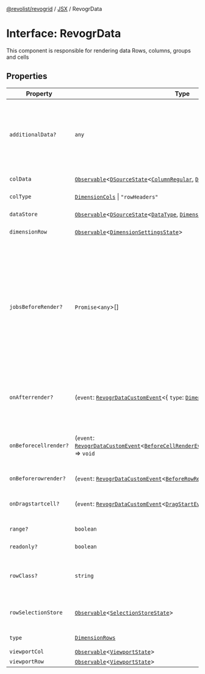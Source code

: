 [@revolist/revogrid](README.md) / [JSX](Namespace.JSX.md) / RevogrData

# Interface: RevogrData

This component is responsible for rendering data
Rows, columns, groups and cells

## Properties

| Property | Type | Description | Defined in |
| ------ | ------ | ------ | ------ |
| `additionalData?` | `any` | Additional data to pass to renderer Used in plugins such as vue or react to pass root app entity to cells | [src/components.d.ts:1603](https://github.com/revolist/revogrid/blob/703fa47ec13d35676d07f3192b2741384647a863/src/components.d.ts#L1603) |
| `colData` | [`Observable`](TypeAlias.Observable.md)\<[`DSourceState`](TypeAlias.DSourceState.md)\<[`ColumnRegular`](Interface.ColumnRegular.md), [`DimensionCols`](TypeAlias.DimensionCols.md)\>\> | Column source | [src/components.d.ts:1607](https://github.com/revolist/revogrid/blob/703fa47ec13d35676d07f3192b2741384647a863/src/components.d.ts#L1607) |
| `colType` | [`DimensionCols`](TypeAlias.DimensionCols.md) \| `"rowHeaders"` | Column data type | [src/components.d.ts:1611](https://github.com/revolist/revogrid/blob/703fa47ec13d35676d07f3192b2741384647a863/src/components.d.ts#L1611) |
| `dataStore` | [`Observable`](TypeAlias.Observable.md)\<[`DSourceState`](TypeAlias.DSourceState.md)\<[`DataType`](TypeAlias.DataType.md), [`DimensionRows`](TypeAlias.DimensionRows.md)\>\> | Data rows source | [src/components.d.ts:1615](https://github.com/revolist/revogrid/blob/703fa47ec13d35676d07f3192b2741384647a863/src/components.d.ts#L1615) |
| `dimensionRow` | [`Observable`](TypeAlias.Observable.md)\<[`DimensionSettingsState`](Interface.DimensionSettingsState.md)\> | Dimension settings Y | [src/components.d.ts:1619](https://github.com/revolist/revogrid/blob/703fa47ec13d35676d07f3192b2741384647a863/src/components.d.ts#L1619) |
| `jobsBeforeRender?` | `Promise`\<`any`\>[] | Prevent rendering until job is done. Can be used for initial rendering performance improvement. When several plugins require initial rendering this will prevent double initial rendering. | [src/components.d.ts:1623](https://github.com/revolist/revogrid/blob/703fa47ec13d35676d07f3192b2741384647a863/src/components.d.ts#L1623) |
| `onAfterrender?` | (`event`: [`RevogrDataCustomEvent`](Interface.RevogrDataCustomEvent.md)\<\{ `type`: [`DimensionRows`](TypeAlias.DimensionRows.md); \}\>) => `void` | When data render finished for the designated type | [src/components.d.ts:1627](https://github.com/revolist/revogrid/blob/703fa47ec13d35676d07f3192b2741384647a863/src/components.d.ts#L1627) |
| `onBeforecellrender?` | (`event`: [`RevogrDataCustomEvent`](Interface.RevogrDataCustomEvent.md)\<[`BeforeCellRenderEvent`](Interface.BeforeCellRenderEvent.md)\<[`ColumnDataSchemaModel`](TypeAlias.ColumnDataSchemaModel.md)\>\>) => `void` | Before each cell render function. Allows to override cell properties | [src/components.d.ts:1631](https://github.com/revolist/revogrid/blob/703fa47ec13d35676d07f3192b2741384647a863/src/components.d.ts#L1631) |
| `onBeforerowrender?` | (`event`: [`RevogrDataCustomEvent`](Interface.RevogrDataCustomEvent.md)\<[`BeforeRowRenderEvent`](Interface.BeforeRowRenderEvent.md)\<`any`\>\>) => `void` | Before each row render | [src/components.d.ts:1635](https://github.com/revolist/revogrid/blob/703fa47ec13d35676d07f3192b2741384647a863/src/components.d.ts#L1635) |
| `onDragstartcell?` | (`event`: [`RevogrDataCustomEvent`](Interface.RevogrDataCustomEvent.md)\<[`DragStartEvent`](Interface.DragStartEvent.md)\>) => `void` | Event emitted on cell drag start | [src/components.d.ts:1639](https://github.com/revolist/revogrid/blob/703fa47ec13d35676d07f3192b2741384647a863/src/components.d.ts#L1639) |
| `range?` | `boolean` | Range allowed | [src/components.d.ts:1643](https://github.com/revolist/revogrid/blob/703fa47ec13d35676d07f3192b2741384647a863/src/components.d.ts#L1643) |
| `readonly?` | `boolean` | Readonly mode | [src/components.d.ts:1647](https://github.com/revolist/revogrid/blob/703fa47ec13d35676d07f3192b2741384647a863/src/components.d.ts#L1647) |
| `rowClass?` | `string` | Defines property from which to read row class | [src/components.d.ts:1651](https://github.com/revolist/revogrid/blob/703fa47ec13d35676d07f3192b2741384647a863/src/components.d.ts#L1651) |
| `rowSelectionStore` | [`Observable`](TypeAlias.Observable.md)\<[`SelectionStoreState`](TypeAlias.SelectionStoreState.md)\> | Selection, range, focus for row selection | [src/components.d.ts:1655](https://github.com/revolist/revogrid/blob/703fa47ec13d35676d07f3192b2741384647a863/src/components.d.ts#L1655) |
| `type` | [`DimensionRows`](TypeAlias.DimensionRows.md) | Row data type | [src/components.d.ts:1659](https://github.com/revolist/revogrid/blob/703fa47ec13d35676d07f3192b2741384647a863/src/components.d.ts#L1659) |
| `viewportCol` | [`Observable`](TypeAlias.Observable.md)\<[`ViewportState`](Interface.ViewportState.md)\> | Viewport X | [src/components.d.ts:1663](https://github.com/revolist/revogrid/blob/703fa47ec13d35676d07f3192b2741384647a863/src/components.d.ts#L1663) |
| `viewportRow` | [`Observable`](TypeAlias.Observable.md)\<[`ViewportState`](Interface.ViewportState.md)\> | Viewport Y | [src/components.d.ts:1667](https://github.com/revolist/revogrid/blob/703fa47ec13d35676d07f3192b2741384647a863/src/components.d.ts#L1667) |
